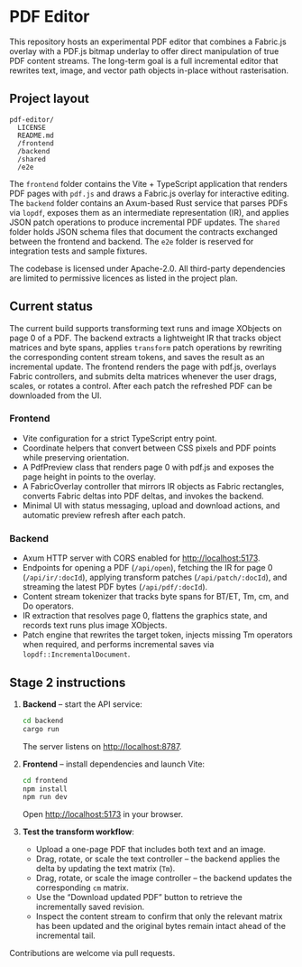 # PDF Editor

This repository hosts an experimental PDF editor that combines a Fabric.js overlay with a PDF.js bitmap underlay to offer direct
manipulation of true PDF content streams. The long-term goal is a full incremental editor that rewrites text, image, and vector
path objects in-place without rasterisation.

## Project layout

```
pdf-editor/
  LICENSE
  README.md
  /frontend
  /backend
  /shared
  /e2e
```

The `frontend` folder contains the Vite + TypeScript application that renders PDF pages with `pdf.js` and draws a Fabric.js overlay
for interactive editing. The `backend` folder contains an Axum-based Rust service that parses PDFs via `lopdf`, exposes them
as an intermediate representation (IR), and applies JSON patch operations to produce incremental PDF updates. The `shared` folder
holds JSON schema files that document the contracts exchanged between the frontend and backend. The `e2e` folder is reserved
for integration tests and sample fixtures.

The codebase is licensed under Apache-2.0. All third-party dependencies are limited to permissive licences as listed in the project plan.

## Current status

The current build supports transforming text runs and image XObjects on page 0 of a PDF. The backend extracts a lightweight IR that
tracks object matrices and byte spans, applies `transform` patch operations by rewriting the corresponding content stream tokens, and
saves the result as an incremental update. The frontend renders the page with pdf.js, overlays Fabric controllers, and submits delta
matrices whenever the user drags, scales, or rotates a control. After each patch the refreshed PDF can be downloaded from the UI.

### Frontend

* Vite configuration for a strict TypeScript entry point.
* Coordinate helpers that convert between CSS pixels and PDF points while preserving orientation.
* A PdfPreview class that renders page 0 with pdf.js and exposes the page height in points to the overlay.
* A FabricOverlay controller that mirrors IR objects as Fabric rectangles, converts Fabric deltas into PDF deltas, and invokes the backend.
* Minimal UI with status messaging, upload and download actions, and automatic preview refresh after each patch.

### Backend

* Axum HTTP server with CORS enabled for <http://localhost:5173>.
* Endpoints for opening a PDF (`/api/open`), fetching the IR for page 0 (`/api/ir/:docId`), applying transform patches (`/api/patch/:docId`),
  and streaming the latest PDF bytes (`/api/pdf/:docId`).
* Content stream tokenizer that tracks byte spans for BT/ET, Tm, cm, and Do operators.
* IR extraction that resolves page 0, flattens the graphics state, and records text runs plus image XObjects.
* Patch engine that rewrites the target token, injects missing Tm operators when required, and performs incremental saves via `lopdf::IncrementalDocument`.

## Stage 2 instructions

1. **Backend** – start the API service:
   ```bash
   cd backend
   cargo run
   ```
   The server listens on <http://localhost:8787>.

2. **Frontend** – install dependencies and launch Vite:
   ```bash
   cd frontend
   npm install
   npm run dev
   ```
   Open <http://localhost:5173> in your browser.

3. **Test the transform workflow**:
   * Upload a one-page PDF that includes both text and an image.
   * Drag, rotate, or scale the text controller – the backend applies the delta by updating the text matrix (`Tm`).
   * Drag, rotate, or scale the image controller – the backend updates the corresponding `cm` matrix.
   * Use the “Download updated PDF” button to retrieve the incrementally saved revision.
   * Inspect the content stream to confirm that only the relevant matrix has been updated and the original bytes remain intact ahead of the incremental tail.

Contributions are welcome via pull requests.
